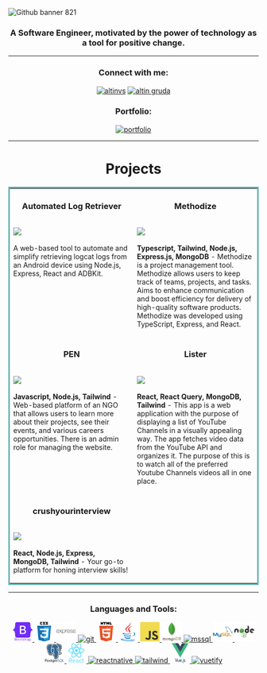 ![Github banner 821](https://user-images.githubusercontent.com/67205874/194419505-f64cd931-ddf0-4137-8fc4-390e26c7704d.png)

<h3 align="center">A Software Engineer, motivated by the power of technology as a tool for positive change.</h3>

---

<h3 align="center">Connect with me:</h3>
<p align="center">
<a href="https://twitter.com/altinvs" target="blank"><img align="center" src="https://raw.githubusercontent.com/rahuldkjain/github-profile-readme-generator/master/src/images/icons/Social/twitter.svg" alt="altinvs" height="30" width="40" /></a>
<a href="https://linkedin.com/in/altin-dev" target="blank"><img align="center" src="https://raw.githubusercontent.com/rahuldkjain/github-profile-readme-generator/master/src/images/icons/Social/linked-in-alt.svg" alt="altin gruda" height="30" width="40" /></a>
<h3 align="center">Portfolio:</h3>
<p align="center">
<a href="https://altingruda.vercel.app" target="_blank"><img align="center" src="https://github.com/AltinGruda/AltinGruda/assets/67205874/a1eb1677-2874-45cc-a99a-df41ffe9867b" alt="portfolio" height="40" width="40" /></a>

</p>

---

<h1 align="center">Projects</h1>
<table bordercolor="#66b2b2">

<tr>
    <td width="50%" valign="top">
      <h3 align="center">Automated Log Retriever</h3>
        <br />
        <a target="_blank" href="https://github.com/AltinGruda/Automated-Log-Retrieval-Tool">
          <img src="https://github.com/user-attachments/assets/0ff81c54-a279-438a-b3c7-d96705e002ea" width="100%" />
        </a>
        <br />
        <p>A web-based tool to automate and simplify retrieving logcat logs from an Android device using Node.js, Express, React and ADBKit.</p>
    </td>
    <td width="50%" valign="top">
      <h3 align="center">Methodize</h3>
        <br />
        <a target="_blank" href="https://github.com/AltinGruda/Methodize-v2">
          <img src="https://github.com/AltinGruda/AltinGruda/assets/67205874/e90247bd-f38f-46c1-a596-d4cd2ed1bf2f" width="100%" />
        </a>
        <br />
        <p><strong>Typescript, Tailwind, Node.js, Express.js, MongoDB</strong> - Methodize is a project management tool. Methodize allows users to keep track of teams, projects, and tasks. Aims to enhance communication and boost efficiency for delivery of high-quality software products. Methodize was developed using TypeScript, Express, and React.</p>
    </td>
</tr>
<tr>
    <td width="50%" valign="top">
      <h3 align="center">PEN</h3>
        <br />
      <a target="_blank" href="https://ngo-pen.com/">
          <img src="https://github.com/AltinGruda/AltinGruda/assets/67205874/8d0fce32-dfce-4e7f-b458-4bd5253b951d" width="100%" />
        </a>
        <br />
        <p><strong>Javascript, Node.js, Tailwind</strong> - Web-based platform of an NGO that allows users to learn more about their projects, see their events, and various careers opportunities. There is an admin role for managing the website.</p>
    </td>
    <td width="50%" valign="top">
      <h3 align="center">Lister</h3>
      <br />
        <a target="_blank" href="https://github.com/AltinGruda/lister">
          <img src="https://github.com/AltinGruda/AltinGruda/assets/67205874/6bc1a24d-fd7f-466e-9fb2-9116f7af4a07" width="100%" />
        </a>
      <br />
        <p><strong>React, React Query, MongoDB, Tailwind</strong> - This app is a web application with the purpose of displaying a list of YouTube Channels in a visually appealing way. The app fetches video data from the YouTube API and organizes it. The purpose of this is to watch all of the preferred Youtube Channels videos all in one place.</p>
    </td>
</tr>
<tr>
    <td width="50%" valign="top">
      <h3 align="center">crushyourinterview</h3>
        <br />
        <a target="_blank" href="https://crushyourinterview.vercel.app/">
          <img src="https://github.com/AltinGruda/AltinGruda/assets/67205874/ed03fed1-d757-4c3a-b1b6-1561abe03dd7" width="100%" />
        </a>
        <br />
        <p><strong>React, Node.js, Express, MongoDB, Tailwind</strong> - Your go-to platform for honing interview skills!</p>
    </td>
  </tr>
</table>

---

<h3 align="center">Languages and Tools:</h3>
<p align="center"> <a href="https://getbootstrap.com" target="_blank" rel="noreferrer"> <img src="https://raw.githubusercontent.com/devicons/devicon/master/icons/bootstrap/bootstrap-plain-wordmark.svg" alt="bootstrap" width="40" height="40"/> </a> <a href="https://www.w3schools.com/css/" target="_blank" rel="noreferrer"> <img src="https://raw.githubusercontent.com/devicons/devicon/master/icons/css3/css3-original-wordmark.svg" alt="css3" width="40" height="40"/> </a> <a href="https://expressjs.com" target="_blank" rel="noreferrer"> <img src="https://raw.githubusercontent.com/devicons/devicon/master/icons/express/express-original-wordmark.svg" alt="express" width="40" height="40"/> </a> <a href="https://git-scm.com/" target="_blank" rel="noreferrer"> <img src="https://www.vectorlogo.zone/logos/git-scm/git-scm-icon.svg" alt="git" width="40" height="40"/> </a> <a href="https://www.w3.org/html/" target="_blank" rel="noreferrer"> <img src="https://raw.githubusercontent.com/devicons/devicon/master/icons/html5/html5-original-wordmark.svg" alt="html5" width="40" height="40"/> </a> <a href="https://www.java.com" target="_blank" rel="noreferrer"> <img src="https://raw.githubusercontent.com/devicons/devicon/master/icons/java/java-original.svg" alt="java" width="40" height="40"/> </a> <a href="https://developer.mozilla.org/en-US/docs/Web/JavaScript" target="_blank" rel="noreferrer"> <img src="https://raw.githubusercontent.com/devicons/devicon/master/icons/javascript/javascript-original.svg" alt="javascript" width="40" height="40"/> </a> <a href="https://www.mongodb.com/" target="_blank" rel="noreferrer"> <img src="https://raw.githubusercontent.com/devicons/devicon/master/icons/mongodb/mongodb-original-wordmark.svg" alt="mongodb" width="40" height="40"/> </a> <a href="https://www.microsoft.com/en-us/sql-server" target="_blank" rel="noreferrer"> <img src="https://www.svgrepo.com/show/303229/microsoft-sql-server-logo.svg" alt="mssql" width="40" height="40"/> </a> <a href="https://www.mysql.com/" target="_blank" rel="noreferrer"> <img src="https://raw.githubusercontent.com/devicons/devicon/master/icons/mysql/mysql-original-wordmark.svg" alt="mysql" width="40" height="40"/> </a> <a href="https://nodejs.org" target="_blank" rel="noreferrer"> <img src="https://raw.githubusercontent.com/devicons/devicon/master/icons/nodejs/nodejs-original-wordmark.svg" alt="nodejs" width="40" height="40"/> </a> <a href="https://www.postgresql.org" target="_blank" rel="noreferrer"> <img src="https://raw.githubusercontent.com/devicons/devicon/master/icons/postgresql/postgresql-original-wordmark.svg" alt="postgresql" width="40" height="40"/> </a> <a href="https://reactjs.org/" target="_blank" rel="noreferrer"> <img src="https://raw.githubusercontent.com/devicons/devicon/master/icons/react/react-original-wordmark.svg" alt="react" width="40" height="40"/> </a> <a href="https://reactnative.dev/" target="_blank" rel="noreferrer"> <img src="https://reactnative.dev/img/header_logo.svg" alt="reactnative" width="40" height="40"/> </a> <a href="https://tailwindcss.com/" target="_blank" rel="noreferrer"> <img src="https://www.vectorlogo.zone/logos/tailwindcss/tailwindcss-icon.svg" alt="tailwind" width="40" height="40"/> </a> <a href="https://vuejs.org/" target="_blank" rel="noreferrer"> <img src="https://raw.githubusercontent.com/devicons/devicon/master/icons/vuejs/vuejs-original-wordmark.svg" alt="vuejs" width="40" height="40"/> </a> <a href="https://vuetifyjs.com/en/" target="_blank" rel="noreferrer"> <img src="https://bestofjs.org/logos/vuetify.svg" alt="vuetify" width="40" height="40"/> </a> </p>
